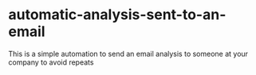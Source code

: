 # automatic-analysis-sent-to-an-email
This is a simple automation to send an email analysis to someone at your company to avoid repeats
